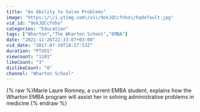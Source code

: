 ```yaml
---
title: "An Ability to Solve Problems"
image: "https:\/\/i.ytimg.com\/vi\/9okJQCcfnho\/hqdefault.jpg"
vid_id: "9okJQCcfnho"
categories: "Education"
tags: ["Wharton","The Wharton School","EMBA"]
date: "2021-11-26T22:33:07+03:00"
vid_date: "2017-07-19T18:17:53Z"
duration: "PT45S"
viewcount: "1101"
likeCount: "3"
dislikeCount: "0"
channel: "Wharton School"
---
```

{% raw %}Marie Laure Romney, a current EMBA student, explains how the Wharton EMBA program will assist her in solving administrative problems in medicine.{% endraw %}
